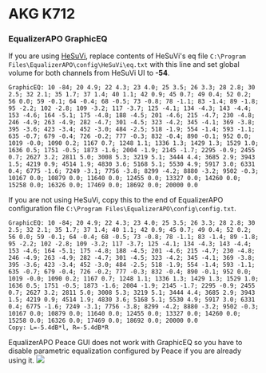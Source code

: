 # AKG K712
### EqualizerAPO GraphicEQ
If you are using [HeSuVi](https://sourceforge.net/projects/hesuvi/), replace contents of HeSuVi's eq file `C:\Program Files\EqualizerAPO\config\HeSuVi\eq.txt` with this line and set global volume for both channels from HeSuVi UI to **-54**.
```
GraphicEQ: 10 -84; 20 4.9; 22 4.3; 23 4.0; 25 3.5; 26 3.3; 28 2.8; 30 2.5; 32 2.1; 35 1.7; 37 1.4; 40 1.1; 42 0.9; 45 0.7; 49 0.4; 52 0.2; 56 0.0; 59 -0.1; 64 -0.4; 68 -0.5; 73 -0.8; 78 -1.1; 83 -1.4; 89 -1.8; 95 -2.2; 102 -2.8; 109 -3.2; 117 -3.7; 125 -4.1; 134 -4.3; 143 -4.4; 153 -4.6; 164 -5.1; 175 -4.8; 188 -4.5; 201 -4.6; 215 -4.7; 230 -4.8; 246 -4.9; 263 -4.9; 282 -4.7; 301 -4.5; 323 -4.2; 345 -4.1; 369 -3.8; 395 -3.6; 423 -3.4; 452 -3.0; 484 -2.5; 518 -1.9; 554 -1.4; 593 -1.1; 635 -0.7; 679 -0.4; 726 -0.2; 777 -0.3; 832 -0.4; 890 -0.1; 952 0.0; 1019 -0.0; 1090 0.2; 1167 0.7; 1248 1.1; 1336 1.3; 1429 1.3; 1529 1.0; 1636 0.5; 1751 -0.5; 1873 -1.6; 2004 -1.9; 2145 -1.7; 2295 -0.9; 2455 0.7; 2627 3.2; 2811 5.0; 3008 5.3; 3219 5.1; 3444 4.4; 3685 2.9; 3943 1.5; 4219 0.9; 4514 1.9; 4830 3.6; 5168 5.1; 5530 4.9; 5917 3.0; 6331 0.4; 6775 -1.6; 7249 -3.1; 7756 -3.8; 8299 -4.2; 8880 -3.2; 9502 -0.3; 10167 0.0; 10879 0.0; 11640 0.0; 12455 0.0; 13327 0.0; 14260 0.0; 15258 0.0; 16326 0.0; 17469 0.0; 18692 0.0; 20000 0.0
```
If you are not using HeSuVi, copy this to the end of EqualizerAPO configuration file `C:\Program Files\EqualizerAPO\config\config.txt`.
```
GraphicEQ: 10 -84; 20 4.9; 22 4.3; 23 4.0; 25 3.5; 26 3.3; 28 2.8; 30 2.5; 32 2.1; 35 1.7; 37 1.4; 40 1.1; 42 0.9; 45 0.7; 49 0.4; 52 0.2; 56 0.0; 59 -0.1; 64 -0.4; 68 -0.5; 73 -0.8; 78 -1.1; 83 -1.4; 89 -1.8; 95 -2.2; 102 -2.8; 109 -3.2; 117 -3.7; 125 -4.1; 134 -4.3; 143 -4.4; 153 -4.6; 164 -5.1; 175 -4.8; 188 -4.5; 201 -4.6; 215 -4.7; 230 -4.8; 246 -4.9; 263 -4.9; 282 -4.7; 301 -4.5; 323 -4.2; 345 -4.1; 369 -3.8; 395 -3.6; 423 -3.4; 452 -3.0; 484 -2.5; 518 -1.9; 554 -1.4; 593 -1.1; 635 -0.7; 679 -0.4; 726 -0.2; 777 -0.3; 832 -0.4; 890 -0.1; 952 0.0; 1019 -0.0; 1090 0.2; 1167 0.7; 1248 1.1; 1336 1.3; 1429 1.3; 1529 1.0; 1636 0.5; 1751 -0.5; 1873 -1.6; 2004 -1.9; 2145 -1.7; 2295 -0.9; 2455 0.7; 2627 3.2; 2811 5.0; 3008 5.3; 3219 5.1; 3444 4.4; 3685 2.9; 3943 1.5; 4219 0.9; 4514 1.9; 4830 3.6; 5168 5.1; 5530 4.9; 5917 3.0; 6331 0.4; 6775 -1.6; 7249 -3.1; 7756 -3.8; 8299 -4.2; 8880 -3.2; 9502 -0.3; 10167 0.0; 10879 0.0; 11640 0.0; 12455 0.0; 13327 0.0; 14260 0.0; 15258 0.0; 16326 0.0; 17469 0.0; 18692 0.0; 20000 0.0
Copy: L=-5.4dB*l, R=-5.4dB*R
```
EqualizerAPO Peace GUI does not work with GraphicEQ so you have to disable parametric equalization configured by Peace if you are already using it.
![](https://raw.githubusercontent.com/jaakkopasanen/AutoEq/master/results/Headphone.com/innerfidelity/onear/AKG%20K712/AKG%20K712.png)
